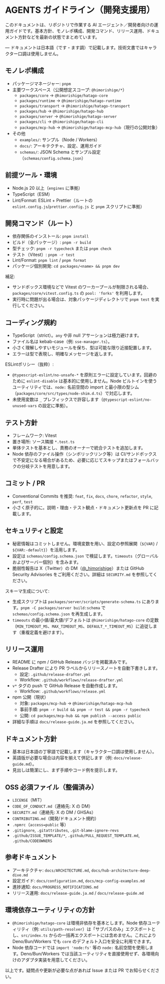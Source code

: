# AGENTS ガイドライン（開発支援用）

このドキュメントは、リポジトリで作業する AI エージェント／開発者向けの運用ガイドです。基本方針、モノレポ構成、開発コマンド、リリース運用、ドキュメント方針などを最新の状態でまとめています。

— ドキュメントは日本語（です・ます調）で記載します。技術文書ではキャラクター口調は使用しません。

## モノレポ構成

- パッケージマネージャー: `pnpm`
- 主要ワークスペース（公開想定スコープ: `@himorishige/*`）
  - `packages/core` → `@himorishige/hatago-core`
  - `packages/runtime` → `@himorishige/hatago-runtime`
  - `packages/transport` → `@himorishige/hatago-transport`
  - `packages/hub` → `@himorishige/hatago-hub`
  - `packages/server` → `@himorishige/hatago-server`
  - `packages/cli` → `@himorishige/hatago-cli`
  - `packages/mcp-hub` → `@himorishige/hatago-mcp-hub`（現行の公開対象）
- その他
  - `examples/`: サンプル（Node / Workers）
  - `docs/`: アーキテクチャ、設定、運用ガイド
  - `schemas/`: JSON Schema とサンプル設定（`schemas/config.schema.json`）

## 前提ツール・環境

- Node.js 20 以上（`engines` に準拠）
- TypeScript（ESM）
- Lint/Format: ESLint + Prettier（ルートの `eslint.config.js`/`prettier.config.js` と `pnpm` スクリプトに準拠）

## 開発コマンド（ルート）

- 依存関係のインストール: `pnpm install`
- ビルド（全パッケージ）: `pnpm -r build`
- 型チェック: `pnpm -r typecheck` または `pnpm check`
- テスト（Vitest）: `pnpm -r test`
- Lint/Format: `pnpm lint` / `pnpm format`
- パッケージ個別開発: `cd packages/<name> && pnpm dev`

補足:

- サンドボックス環境などで Vitest のワーカープールが制限される場合、`packages/core/vitest.config.ts` の `pool: 'forks'` を利用します。
- 実行時に問題が出る場合は、対象パッケージディレクトリで `pnpm test` を実行してください。

## コーディング規約

- TypeScript（strict）。`any` や非 null アサーションは極力避けます。
- ファイル名は kebab-case（例: `sse-manager.ts`）。
- 小さく理解しやすいモジュールを保ち、型は可能な限り近接配置します。
- エラーは型で表現し、明確なメッセージを返します。

ESLintポリシー（抜粋）:

- `@typescript-eslint/no-unsafe-*` を原則エラーに設定しています。回避のために `eslint-disable` は基本的に使用しません。Node ビルトインを使うユーティリティでは、`node:` 名前空間の import と最小限の型シム（`packages/core/src/types/node-shim.d.ts`）で対応します。
- 未使用変数は `_` プレフィックスで許容します（`@typescript-eslint/no-unused-vars` の設定に準拠）。

## テスト方針

- フレームワーク: Vitest
- 置き場所: ソース隣接 `*.test.ts`
- 単体テストを基本とし、責務のオーナーで統合テストを追加します。
- Node 依存のファイル操作（シンボリックリンク等）は CI/サンドボックスで不安定になる場合があるため、必要に応じてスキップまたはフォールバックの分岐テストを用意します。

## コミット / PR

- Conventional Commits を推奨: `feat`, `fix`, `docs`, `chore`, `refactor`, `style`, `perf`, `test`
- 小さく原子的に。説明・理由・テスト観点・ドキュメント更新点を PR に記載します。

## セキュリティと設定

- 秘密情報はコミットしません。環境変数を用い、設定の参照展開（`${VAR}` / `${VAR:-default}`）を活用します。
- 設定は `schemas/config.schema.json` で検証します。`timeouts`（グローバルおよびサーバー個別）を含みます。
- 脆弱性報告は X（Twitter）の DM（[@\_himorishige](https://x.com/_himorishige)）または GitHub Security Advisories をご利用ください。詳細は `SECURITY.md` を参照してください。

スキーマ生成について:

- 生成スクリプトは `packages/server/scripts/generate-schema.ts` にあります。`pnpm -C packages/server build:schema` で `schemas/config.schema.json` を再生成します。
- `timeouts` の最小値/最大値/デフォルトは `@himorishige/hatago-core` の定数（`MIN_TIMEOUT_MS`、`MAX_TIMEOUT_MS`、`DEFAULT_*_TIMEOUT_MS`）に追従します（重複定義を避けます）。

## リリース運用

- README に npm / GitHub Release バッジを掲載済みです。
- Release Drafter により PR ラベルからリリースノートを自動下書きします。
  - 設定: `.github/release-drafter.yml`
  - Workflow: `.github/workflows/release-drafter.yml`
- `v*` タグの push で GitHub Release を自動作成します。
  - Workflow: `.github/workflows/release.yml`
- npm 公開（現状）
  - 対象: `packages/mcp-hub` → `@himorishige/hatago-mcp-hub`
  - 事前手順: `pnpm -r build && pnpm -r test && pnpm -r typecheck`
  - 公開: `cd packages/mcp-hub && npm publish --access public`
- 詳細な手順は `docs/release-guide.ja.md` を参照してください。

## ドキュメント方針

- 基本は日本語の丁寧語で記載します（キャラクター口調は使用しません）。
- 英語版が必要な場合は内容を揃えて併記します（例: `docs/release-guide.md`）。
- 見出しは簡潔にし、まず手順やコード例を提示します。

## OSS 必須ファイル（整備済み）

- `LICENSE`（MIT）
- `CODE_OF_CONDUCT.md`（連絡先: X の DM）
- `SECURITY.md`（連絡先: X の DM / GHSAs）
- `CONTRIBUTING.md`（開発/ドキュメント規約）
- `.npmrc`（`access=public` 等）
- `.gitignore`, `.gitattributes`, `.git-blame-ignore-revs`
- `.github/ISSUE_TEMPLATE/*`, `.github/PULL_REQUEST_TEMPLATE.md`, `.github/CODEOWNERS`

## 参考ドキュメント

- アーキテクチャ: `docs/ARCHITECTURE.md`, `docs/hub-architecture-deep-dive.md`
- 設定ガイド: `docs/configuration.md`, `docs/mcp-config-examples.md`
- 進捗通知: `docs/PROGRESS_NOTIFICATIONS.md`
- リリース運用: `docs/release-guide.ja.md` / `docs/release-guide.md`

## 環境依存ユーティリティの方針

- `@himorishige/hatago-core` は環境非依存を基本とします。Node 依存ユーティリティ（例: `utils/path-resolver`）は「サブパスのみ」エクスポートとし、`src/index.ts` からの一括再エクスポートには含めません。これにより Deno/Bun/Workers でも `core` のデフォルト入口を安全に利用できます。
- Node 依存コードでは `import 'node:fs'` 等の `node:` 名前空間を使用します。Deno/Bun/Workers では当該ユーティリティを直接使用せず、各環境向けのアダプタ実装を用意してください。

以上です。疑問点や更新が必要な点があれば Issue または PR でお知らせください。
